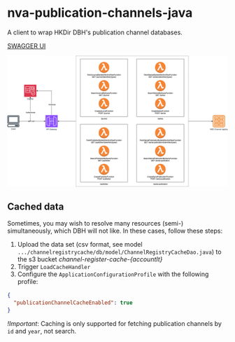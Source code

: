 # nva-publication-channels-java

A client to wrap HKDir DBH's publication channel databases.

[SWAGGER UI](https://petstore.swagger.io/?url=https://raw.githubusercontent.com/BIBSYSDEV/nva-publication-channels-java/refs/heads/main/docs/openapi.yaml)

![Alt text](resources/publication-channels-v2.png)

## Cached data

Sometimes, you may wish to resolve many resources (semi-) simultaneously, which DBH will not like.
In these cases, follow these steps:
1. Upload the data set (csv format, see model
`.../channelregistrycache/db/model/ChannelRegistryCacheDao.java`) to the s3
bucket _channel-register-cache-{accountIt}_
2. Trigger `LoadCacheHandler`
3. Configure the `ApplicationConfigurationProfile` with
the following profile:

```json
{
  "publicationChannelCacheEnabled": true
}
```

_!Important_: Caching is only supported for fetching publication channels by `id` and `year`, not search. 